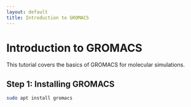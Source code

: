 ```yaml
---
layout: default
title: Introduction to GROMACS
---
```


# Introduction to GROMACS

This tutorial covers the basics of GROMACS for molecular simulations.

## Step 1: Installing GROMACS
```bash
sudo apt install gromacs
